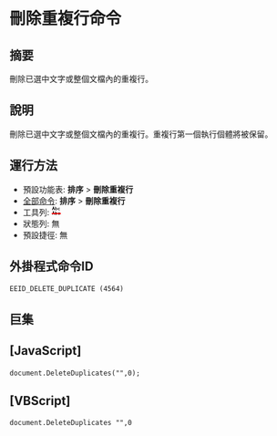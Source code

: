 # 刪除重複行命令

## 摘要

刪除已選中文字或整個文檔內的重複行。

## 說明

刪除已選中文字或整個文檔內的重複行。重複行第一個執行個體將被保留。

## 運行方法

- 預設功能表: **排序** \> **刪除重複行**
- [全部命令](../tools/all_commands): **排序** \> **刪除重複行**
- 工具列: ![](../../images/deleteduplicatelines.png)
- 狀態列: 無
- 預設捷徑: 無

## 外掛程式命令ID

```
EEID_DELETE_DUPLICATE (4564)
```

## 巨集

## \[JavaScript\]

```
document.DeleteDuplicates("",0);
```

## \[VBScript\]

```
document.DeleteDuplicates "",0
```
